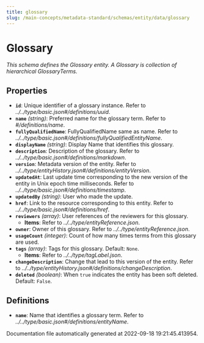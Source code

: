 ```yaml
---
title: glossary
slug: /main-concepts/metadata-standard/schemas/entity/data/glossary
---
```


# Glossary

*This schema defines the Glossary entity. A Glossary is collection of hierarchical GlossaryTerms.*

## Properties

- **`id`**: Unique identifier of a glossary instance. Refer to *../../type/basic.json#/definitions/uuid*.
- **`name`** *(string)*: Preferred name for the glossary term. Refer to *#/definitions/name*.
- **`fullyQualifiedName`**: FullyQualifiedName same as name. Refer to *../../type/basic.json#/definitions/fullyQualifiedEntityName*.
- **`displayName`** *(string)*: Display Name that identifies this glossary.
- **`description`**: Description of the glossary. Refer to *../../type/basic.json#/definitions/markdown*.
- **`version`**: Metadata version of the entity. Refer to *../../type/entityHistory.json#/definitions/entityVersion*.
- **`updatedAt`**: Last update time corresponding to the new version of the entity in Unix epoch time milliseconds. Refer to *../../type/basic.json#/definitions/timestamp*.
- **`updatedBy`** *(string)*: User who made the update.
- **`href`**: Link to the resource corresponding to this entity. Refer to *../../type/basic.json#/definitions/href*.
- **`reviewers`** *(array)*: User references of the reviewers for this glossary.
  - **Items**: Refer to *../../type/entityReference.json*.
- **`owner`**: Owner of this glossary. Refer to *../../type/entityReference.json*.
- **`usageCount`** *(integer)*: Count of how many times terms from this glossary are used.
- **`tags`** *(array)*: Tags for this glossary. Default: `None`.
  - **Items**: Refer to *../../type/tagLabel.json*.
- **`changeDescription`**: Change that lead to this version of the entity. Refer to *../../type/entityHistory.json#/definitions/changeDescription*.
- **`deleted`** *(boolean)*: When `true` indicates the entity has been soft deleted. Default: `False`.
## Definitions

- **`name`**: Name that identifies a glossary term. Refer to *../../type/basic.json#/definitions/entityName*.


Documentation file automatically generated at 2022-09-18 19:21:45.413954.
